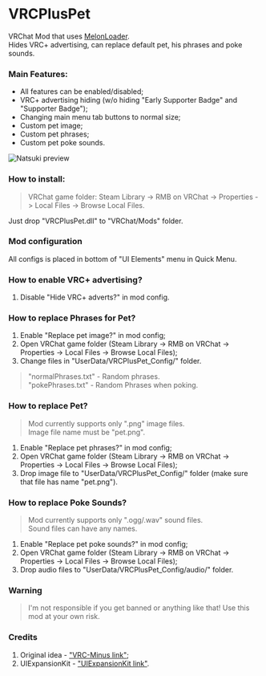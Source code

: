# VRCPlusPet
VRChat Mod that uses [MelonLoader](https://github.com/HerpDerpinstine/MelonLoader). <br>
Hides VRC+ advertising, can replace default pet, his phrases and poke sounds.

<h3>Main Features:</h3>
 
 * All features can be enabled/disabled;
 * VRC+ advertising hiding (w/o hiding "Early Supporter Badge" and "Supporter Badge");
 * Changing main menu tab buttons to normal size;
 * Custom pet image;
 * Custom pet phrases;
 * Custom pet poke sounds. <br>

![Natsuki preview](https://i.ibb.co/vQ3WrQw/image.png)

<h3>How to install:</h3>

> VRChat game folder: Steam Library -> RMB on VRChat -> Properties -> Local Files -> Browse Local Files.

Just drop "VRCPlusPet.dll" to "VRChat/Mods" folder.
 
<h3>Mod configuration</h3>

All configs is placed in bottom of "UI Elements" menu in Quick Menu.

<h3>How to enable VRC+ advertising?</h3>

 1. Disable "Hide VRC+ adverts?" in mod config.

<h3>How to replace Phrases for Pet?</h3>

  1. Enable "Replace pet image?" in mod config;
  2. Open VRChat game folder  (Steam Library -> RMB on VRChat -> Properties -> Local Files -> Browse Local Files);
  3. Change files in "UserData/VRCPlusPet_Config/" folder.

  > "normalPhrases.txt" - Random phrases. <br>
  > "pokePhrases.txt" - Random Phrases when poking.

<h3>How to replace Pet?</h3>

  > Mod currently supports only ".png" image files. <br>
  > Image file name must be "pet.png". <br>
  
  1. Enable "Replace pet phrases?" in mod config;
  2. Open VRChat game folder  (Steam Library -> RMB on VRChat -> Properties -> Local Files -> Browse Local Files);
  3. Drop image file to "UserData/VRCPlusPet_Config/" folder (make sure that file has name "pet.png").
  
<h3>How to replace Poke Sounds?</h3>

  > Mod currently supports only ".ogg/.wav" sound files. <br>
  > Sound files can have any names. <br>
  
  1. Enable "Replace pet poke sounds?" in mod config;
  2. Open VRChat game folder  (Steam Library -> RMB on VRChat -> Properties -> Local Files -> Browse Local Files);
  3. Drop audio files to "UserData/VRCPlusPet_Config/audio/" folder.
 
<h3>Warning</h3>

 > I'm not responsible if you get banned or anything like that! Use this mod at your own risk.
 
<h3>Credits</h3>
 
  1. Original idea - ["VRC-Minus link"](https://github.com/HerpDerpinstine/VRC-Minus);
  2. UIExpansionKit - ["UIExpansionKit link"](https://github.com/knah/VRCMods).
  
